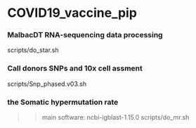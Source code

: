 # COVID19_vaccine_pip



### MalbacDT RNA-sequencing data processing
scripts/do_star.sh


### Call donors SNPs and 10x cell assment
scripts/Snp_phased.v03.sh


### the Somatic hypermutation rate
>> main software: ncbi-igblast-1.15.0
scripts/do_mr.sh






